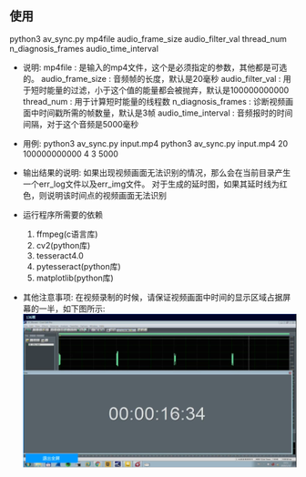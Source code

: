 ## 使用
python3 av_sync.py mp4file audio_frame_size audio_filter_val thread_num n_diagnosis_frames audio_time_interval

* 说明:
  mp4file               :        是输入的mp4文件，这个是必须指定的参数，其他都是可选的。
  audio_frame_size      :        音频帧的长度，默认是20毫秒
  audio_filter_val      :        用于短时能量的过滤，小于这个值的能量都会被抛弃，默认是100000000000
  thread_num            :        用于计算短时能量的线程数
  n_diagnosis_frames    :        诊断视频画面中时间戳所需的帧数量，默认是3帧
  audio_time_interval   :        音频报时的时间间隔，对于这个音频是5000毫秒

* 用例:
  python3 av_sync.py input.mp4
  python3 av_sync.py input.mp4 20 100000000000 4 3 5000

* 输出结果的说明:
  如果出现视频画面无法识别的情况，那么会在当前目录产生一个err_log文件以及err_img文件。
  对于生成的延时图，如果其延时线为红色，则说明该时间点的视频画面无法识别


* 运行程序所需要的依赖
  1. ffmpeg(c语言库)
  2. cv2(python库)
  3. tesseract4.0
  4. pytesseract(python库)
  5. matplotlib(python库)


* 其他注意事项:
  在视频录制的时候，请保证视频画面中时间的显示区域占据屏幕的一半，如下图所示:
  ![img](./README.png)

